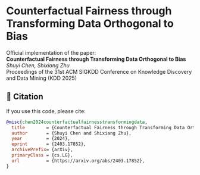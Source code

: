 # Counterfactual Fairness through Transforming Data Orthogonal to Bias

Official implementation of the paper:  
**Counterfactual Fairness through Transforming Data Orthogonal to Bias**  
*Shuyi Chen, Shixiang Zhu*  
Proceedings of the 31st ACM SIGKDD Conference on Knowledge Discovery and Data Mining (KDD 2025)

## 📄 Citation

If you use this code, please cite:

```bibtex
@misc{chen2024counterfactualfairnesstransformingdata,
  title        = {Counterfactual Fairness through Transforming Data Orthogonal to Bias},
  author       = {Shuyi Chen and Shixiang Zhu},
  year         = {2024},
  eprint       = {2403.17852},
  archivePrefix= {arXiv},
  primaryClass = {cs.LG},
  url          = {https://arxiv.org/abs/2403.17852},
}

